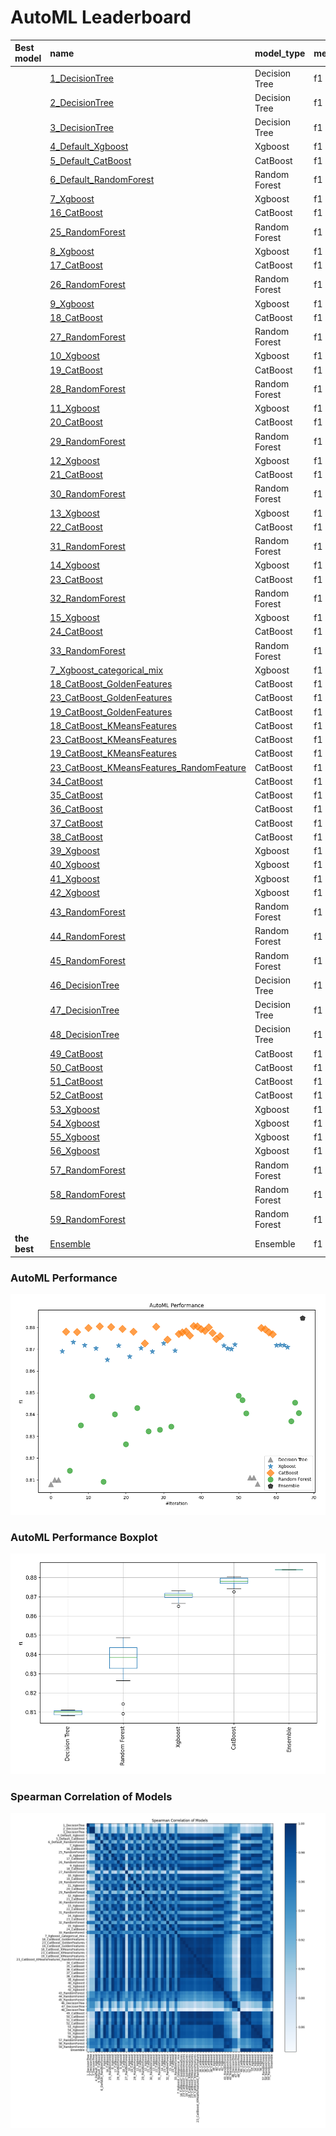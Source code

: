 # AutoML Leaderboard

| Best model   | name                                                                                           | model_type    | metric_type   |   metric_value |   train_time |
|:-------------|:-----------------------------------------------------------------------------------------------|:--------------|:--------------|---------------:|-------------:|
|              | [1_DecisionTree](1_DecisionTree/README.md)                                                     | Decision Tree | f1            |       0.808078 |         4.55 |
|              | [2_DecisionTree](2_DecisionTree/README.md)                                                     | Decision Tree | f1            |       0.810104 |         4.76 |
|              | [3_DecisionTree](3_DecisionTree/README.md)                                                     | Decision Tree | f1            |       0.810104 |         4.69 |
|              | [4_Default_Xgboost](4_Default_Xgboost/README.md)                                               | Xgboost       | f1            |       0.869078 |         9.31 |
|              | [5_Default_CatBoost](5_Default_CatBoost/README.md)                                             | CatBoost      | f1            |       0.878013 |        13.19 |
|              | [6_Default_RandomForest](6_Default_RandomForest/README.md)                                     | Random Forest | f1            |       0.814214 |        23.09 |
|              | [7_Xgboost](7_Xgboost/README.md)                                                               | Xgboost       | f1            |       0.873209 |         9.19 |
|              | [16_CatBoost](16_CatBoost/README.md)                                                           | CatBoost      | f1            |       0.877889 |        25.52 |
|              | [25_RandomForest](25_RandomForest/README.md)                                                   | Random Forest | f1            |       0.835085 |        19.02 |
|              | [8_Xgboost](8_Xgboost/README.md)                                                               | Xgboost       | f1            |       0.871739 |         7.27 |
|              | [17_CatBoost](17_CatBoost/README.md)                                                           | CatBoost      | f1            |       0.879782 |        18.29 |
|              | [26_RandomForest](26_RandomForest/README.md)                                                   | Random Forest | f1            |       0.848377 |        29.69 |
|              | [9_Xgboost](9_Xgboost/README.md)                                                               | Xgboost       | f1            |       0.870323 |         7.51 |
|              | [18_CatBoost](18_CatBoost/README.md)                                                           | CatBoost      | f1            |       0.880421 |        18.7  |
|              | [27_RandomForest](27_RandomForest/README.md)                                                   | Random Forest | f1            |       0.809114 |        16.66 |
|              | [10_Xgboost](10_Xgboost/README.md)                                                             | Xgboost       | f1            |       0.865181 |         7.6  |
|              | [19_CatBoost](19_CatBoost/README.md)                                                           | CatBoost      | f1            |       0.880248 |        13.64 |
|              | [28_RandomForest](28_RandomForest/README.md)                                                   | Random Forest | f1            |       0.84016  |        15.76 |
|              | [11_Xgboost](11_Xgboost/README.md)                                                             | Xgboost       | f1            |       0.871665 |         9.8  |
|              | [20_CatBoost](20_CatBoost/README.md)                                                           | CatBoost      | f1            |       0.879257 |        12.16 |
|              | [29_RandomForest](29_RandomForest/README.md)                                                   | Random Forest | f1            |       0.826421 |        15.33 |
|              | [12_Xgboost](12_Xgboost/README.md)                                                             | Xgboost       | f1            |       0.866594 |         8.12 |
|              | [21_CatBoost](21_CatBoost/README.md)                                                           | CatBoost      | f1            |       0.87804  |        10.86 |
|              | [30_RandomForest](30_RandomForest/README.md)                                                   | Random Forest | f1            |       0.843002 |        31.35 |
|              | [13_Xgboost](13_Xgboost/README.md)                                                             | Xgboost       | f1            |       0.870485 |         9.73 |
|              | [22_CatBoost](22_CatBoost/README.md)                                                           | CatBoost      | f1            |       0.872616 |        15.69 |
|              | [31_RandomForest](31_RandomForest/README.md)                                                   | Random Forest | f1            |       0.8323   |        27.51 |
|              | [14_Xgboost](14_Xgboost/README.md)                                                             | Xgboost       | f1            |       0.86887  |         8.45 |
|              | [23_CatBoost](23_CatBoost/README.md)                                                           | CatBoost      | f1            |       0.880319 |        13.69 |
|              | [32_RandomForest](32_RandomForest/README.md)                                                   | Random Forest | f1            |       0.832987 |        33.37 |
|              | [15_Xgboost](15_Xgboost/README.md)                                                             | Xgboost       | f1            |       0.872707 |        10.86 |
|              | [24_CatBoost](24_CatBoost/README.md)                                                           | CatBoost      | f1            |       0.874388 |        18.02 |
|              | [33_RandomForest](33_RandomForest/README.md)                                                   | Random Forest | f1            |       0.834558 |        17.24 |
|              | [7_Xgboost_categorical_mix](7_Xgboost_categorical_mix/README.md)                               | Xgboost       | f1            |       0.869282 |         8.87 |
|              | [18_CatBoost_GoldenFeatures](18_CatBoost_GoldenFeatures/README.md)                             | CatBoost      | f1            |       0.877007 |        17.51 |
|              | [23_CatBoost_GoldenFeatures](23_CatBoost_GoldenFeatures/README.md)                             | CatBoost      | f1            |       0.877792 |        18.24 |
|              | [19_CatBoost_GoldenFeatures](19_CatBoost_GoldenFeatures/README.md)                             | CatBoost      | f1            |       0.878217 |        11.9  |
|              | [18_CatBoost_KMeansFeatures](18_CatBoost_KMeansFeatures/README.md)                             | CatBoost      | f1            |       0.876343 |        14.46 |
|              | [23_CatBoost_KMeansFeatures](23_CatBoost_KMeansFeatures/README.md)                             | CatBoost      | f1            |       0.880624 |        17.69 |
|              | [19_CatBoost_KMeansFeatures](19_CatBoost_KMeansFeatures/README.md)                             | CatBoost      | f1            |       0.880494 |        20.91 |
|              | [23_CatBoost_KMeansFeatures_RandomFeature](23_CatBoost_KMeansFeatures_RandomFeature/README.md) | CatBoost      | f1            |       0.879201 |        14.22 |
|              | [34_CatBoost](34_CatBoost/README.md)                                                           | CatBoost      | f1            |       0.878518 |        23.48 |
|              | [35_CatBoost](35_CatBoost/README.md)                                                           | CatBoost      | f1            |       0.880087 |        13.43 |
|              | [36_CatBoost](36_CatBoost/README.md)                                                           | CatBoost      | f1            |       0.877499 |        16.66 |
|              | [37_CatBoost](37_CatBoost/README.md)                                                           | CatBoost      | f1            |       0.874749 |        20.9  |
|              | [38_CatBoost](38_CatBoost/README.md)                                                           | CatBoost      | f1            |       0.875976 |         9.49 |
|              | [39_Xgboost](39_Xgboost/README.md)                                                             | Xgboost       | f1            |       0.871665 |         7.91 |
|              | [40_Xgboost](40_Xgboost/README.md)                                                             | Xgboost       | f1            |       0.870337 |        10.76 |
|              | [41_Xgboost](41_Xgboost/README.md)                                                             | Xgboost       | f1            |       0.870118 |        11.45 |
|              | [42_Xgboost](42_Xgboost/README.md)                                                             | Xgboost       | f1            |       0.872101 |         7.98 |
|              | [43_RandomForest](43_RandomForest/README.md)                                                   | Random Forest | f1            |       0.848625 |        19.06 |
|              | [44_RandomForest](44_RandomForest/README.md)                                                   | Random Forest | f1            |       0.846617 |        35.71 |
|              | [45_RandomForest](45_RandomForest/README.md)                                                   | Random Forest | f1            |       0.84058  |        16.75 |
|              | [46_DecisionTree](46_DecisionTree/README.md)                                                   | Decision Tree | f1            |       0.81103  |         5.01 |
|              | [47_DecisionTree](47_DecisionTree/README.md)                                                   | Decision Tree | f1            |       0.81103  |         4.92 |
|              | [48_DecisionTree](48_DecisionTree/README.md)                                                   | Decision Tree | f1            |       0.808139 |         4.84 |
|              | [49_CatBoost](49_CatBoost/README.md)                                                           | CatBoost      | f1            |       0.879811 |        13.19 |
|              | [50_CatBoost](50_CatBoost/README.md)                                                           | CatBoost      | f1            |       0.879217 |        15.12 |
|              | [51_CatBoost](51_CatBoost/README.md)                                                           | CatBoost      | f1            |       0.877685 |        16.21 |
|              | [52_CatBoost](52_CatBoost/README.md)                                                           | CatBoost      | f1            |       0.876892 |        15.93 |
|              | [53_Xgboost](53_Xgboost/README.md)                                                             | Xgboost       | f1            |       0.871841 |        10.24 |
|              | [54_Xgboost](54_Xgboost/README.md)                                                             | Xgboost       | f1            |       0.871925 |         8.72 |
|              | [55_Xgboost](55_Xgboost/README.md)                                                             | Xgboost       | f1            |       0.871795 |        12.75 |
|              | [56_Xgboost](56_Xgboost/README.md)                                                             | Xgboost       | f1            |       0.870997 |         7.63 |
|              | [57_RandomForest](57_RandomForest/README.md)                                                   | Random Forest | f1            |       0.836995 |        30.71 |
|              | [58_RandomForest](58_RandomForest/README.md)                                                   | Random Forest | f1            |       0.84544  |        19.7  |
|              | [59_RandomForest](59_RandomForest/README.md)                                                   | Random Forest | f1            |       0.840677 |        39.91 |
| **the best** | [Ensemble](Ensemble/README.md)                                                                 | Ensemble      | f1            |       0.884176 |         6.26 |

### AutoML Performance
![AutoML Performance](ldb_performance.png)

### AutoML Performance Boxplot
![AutoML Performance Boxplot](ldb_performance_boxplot.png)

### Spearman Correlation of Models
![models spearman correlation](correlation_heatmap.png)


